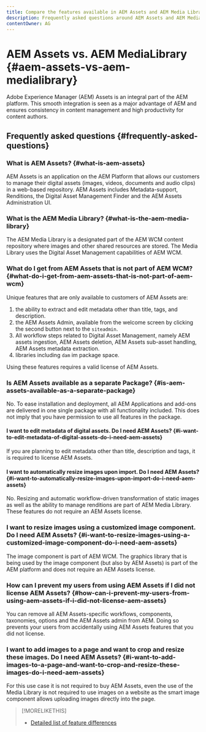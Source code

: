 ```yaml
---
title: Compare the features available in AEM Assets and AEM Media Library
description: Frequently asked questions around AEM Assets and AEM Media Library, including the differences.
contentOwner: AG
---
```


# AEM Assets vs. AEM MediaLibrary {#aem-assets-vs-aem-medialibrary}

Adobe Experience Manager (AEM) Assets is an integral part of the AEM platform. This smooth integration is seen as a major advantage of AEM and ensures consistency in content management and high productivity for content authors.

## Frequently asked questions {#frequently-asked-questions}

### What is AEM Assets? {#what-is-aem-assets}

AEM Assets is an application on the AEM Platform that allows our customers to manage their digital assets (images, videos, documents and audio clips) in a web-based repository. AEM Assets includes Metadata-support, Renditions, the Digital Asset Management Finder and the AEM Assets Administration UI.

### What is the AEM Media Library? {#what-is-the-aem-media-library}

The AEM Media Library is a designated part of the AEM WCM content repository where images and other shared resources are stored. The Media Library uses the Digital Asset Management capabilities of AEM WCM.

### What do I get from AEM Assets that is not part of AEM WCM? {#what-do-i-get-from-aem-assets-that-is-not-part-of-aem-wcm}

Unique features that are only available to customers of AEM Assets are:

1. the ability to extract and edit metadata other than title, tags, and description.
1. the AEM Assets Admin, available from the welcome screen by clicking the second button next to the `siteadmin`.
1. All workflow steps related to Digital Asset Management, namely AEM assets ingestion, AEM Assets deletion, AEM Assets sub-asset handling, AEM Assets metadata extraction.
1. libraries including `dam` im package space.

Using these features requires a valid license of AEM Assets.

### Is AEM Assets available as a separate Package? {#is-aem-assets-available-as-a-separate-package}

No. To ease installation and deployment, all AEM Applications and add-ons are delivered in one single package with all functionality included. This does not imply that you have permission to use all features in the package.

#### I want to edit metadata of digital assets. Do I need AEM Assets? {#i-want-to-edit-metadata-of-digital-assets-do-i-need-aem-assets}

If you are planning to edit metadata other than title, description and tags, it is required to license AEM Assets.

#### I want to automatically resize images upon import. Do I need AEM Assets? {#i-want-to-automatically-resize-images-upon-import-do-i-need-aem-assets}

No. Resizing and automatic workflow-driven transformation of static images as well as the ability to manage renditions are part of AEM Media Library. These features do not require an AEM Assets license.

### I want to resize images using a customized image component. Do I need AEM Assets? {#i-want-to-resize-images-using-a-customized-image-component-do-i-need-aem-assets}

The image component is part of AEM WCM. The graphics library that is being used by the image component (but also by AEM Assets) is part of the AEM platform and does not require an AEM Assets license.

### How can I prevent my users from using AEM Assets if I did not license AEM Assets? {#how-can-i-prevent-my-users-from-using-aem-assets-if-i-did-not-license-aem-assets}

You can remove all AEM Assets-specific workflows, components, taxonomies, options and the AEM Assets admin from AEM. Doing so prevents your users from accidentally using AEM Assets features that you did not license.

### I want to add images to a page and want to crop and resize these images. Do I need AEM Assets? {#i-want-to-add-images-to-a-page-and-want-to-crop-and-resize-these-images-do-i-need-aem-assets}

For this use case it is not required to buy AEM Assets, even the use of the Media Library is not required to use images on a website as the smart image component allows uploading images directly into the page.

>[!MORELIKETHIS]
>
>* [Detailed list of feature differences](https://docs.adobe.com/content/help/en/experience-manager-65/assets/administer/medialibrary.html#listoffeatures)

